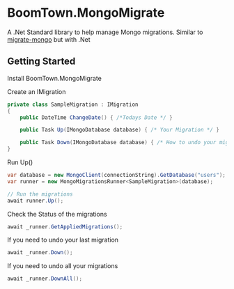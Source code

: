 # BoomTown.MongoMigrate
A .Net Standard library to help manage Mongo migrations. Similar to [migrate-mongo](https://github.com/seppevs/migrate-mongo) but with .Net


## Getting Started 

Install BoomTown.MongoMigrate

Create an IMigration
```c#
private class SampleMigration : IMigration
{
    public DateTime ChangeDate() { /*Todays Date */ }

    public Task Up(IMongoDatabase database) { /* Your Migration */ }

    public Task Down(IMongoDatabase database) { /* How to undo your migration */ }
}
```

Run Up()
```c#
var database = new MongoClient(connectionString).GetDatabase("users");
var runner = new MongoMigrationsRunner<SampleMigration>(database);

// Run the migrations
await runner.Up();
```

Check the Status of the migrations
```c#
await _runner.GetAppliedMigrations();
```

If you need to undo your last migration
```c#
await _runner.Down();
```

If you need to undo all your migrations
```c#
await _runner.DownAll();
```
